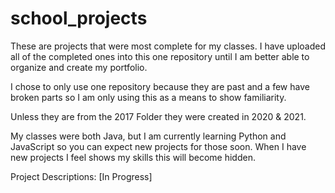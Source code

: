 # school_projects
These are projects that were most complete for my classes.
I have uploaded all of the completed ones into this one repository until I am better able to organize and create my portfolio.

I chose to only use one repository because they are past and a few have broken parts so I am only using this as a means to show familiarity.

Unless they are from the 2017 Folder they were created in 2020 & 2021.

My classes were both Java, but I am currently learning Python and JavaScript so you can expect new projects for those soon.
When I have new projects I feel shows my skills this will become hidden.

Project Descriptions:
[In Progress]
